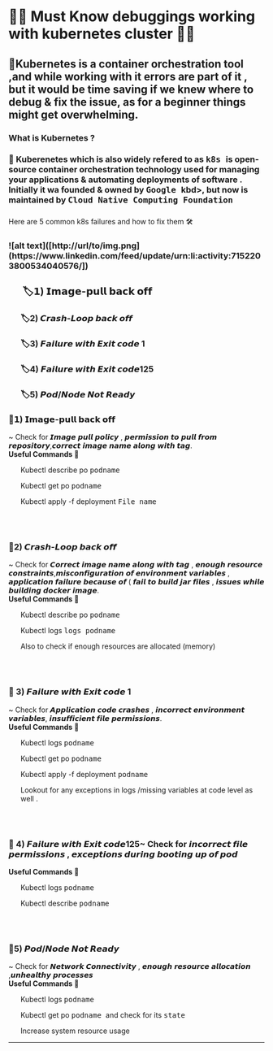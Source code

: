 <h1>🧩🧩 Must Know debuggings working with kubernetes cluster 🧩🧩</h1>
<h2>  🌼Kubernetes is a container orchestration tool ,and while working with it errors are part of it , but it would be time saving if we knew where to debug & fix the issue, as for a beginner things might get overwhelming. </h2> 
<h3> <STRONG> What is Kubernetes ?</STRONG></h3>
<h3> 🔌 Kuberenetes which is also widely refered to as  <kbd> k8s </kbd>  is open-source container orchestration  technology used for managing your applications & automating deployments of software . Initially it wa founded & owned by <kbd> Google </kbd>kbd>, but now is maintained by  <kbd> Cloud Native Computing Foundation </kbd></h3>
<H3><summary></H3>Here are 5 common k8s failures and how to fix them 🛠️ </summary> <h3> </summary>
![alt text]([http://url/to/img.png](https://www.linkedin.com/feed/update/urn:li:activity:7152203800534040576/])

<ol> <h3>  🏷𝟭) 𝗜𝗺𝗮𝗴𝗲-𝗽𝘂𝗹𝗹 𝗯𝗮𝗰𝗸 𝗼𝗳𝗳   </ol> </h3>
<ol>  <h3>  🏷2) 𝘾𝙧𝙖𝙨𝙝-𝙇𝙤𝙤𝙥 𝙗𝙖𝙘𝙠 𝙤𝙛𝙛   </ol> </h3>
<ol> <h3>  🏷3) 𝙁𝙖𝙞𝙡𝙪𝙧𝙚 𝙬𝙞𝙩𝙝 𝙀𝙭𝙞𝙩 𝙘𝙤𝙙𝙚 1   </ol> </h3>
<ol>  <h3> 🏷4) 𝙁𝙖𝙞𝙡𝙪𝙧𝙚 𝙬𝙞𝙩𝙝 𝙀𝙭𝙞𝙩 𝙘𝙤𝙙𝙚125 </ol> </h3>
<ol>  <h3> 🏷5) 𝙋𝙤𝙙/𝙉𝙤𝙙𝙚 𝙉𝙤𝙩 𝙍𝙚𝙖𝙙𝙮 </ol> </h3>

<h3>🌵𝟭) 𝗜𝗺𝗮𝗴𝗲-𝗽𝘂𝗹𝗹 𝗯𝗮𝗰𝗸 𝗼𝗳𝗳 </h3> 

<summary> ~ Check for 𝙄𝙢𝙖𝙜𝙚 𝙥𝙪𝙡𝙡 𝙥𝙤𝙡𝙞𝙘𝙮 , 𝙥𝙚𝙧𝙢𝙞𝙨𝙨𝙞𝙤𝙣 𝙩𝙤 𝙥𝙪𝙡𝙡 𝙛𝙧𝙤𝙢 𝙧𝙚𝙥𝙤𝙨𝙞𝙩𝙤𝙧𝙮,𝙘𝙤𝙧𝙧𝙚𝙘𝙩 𝙞𝙢𝙖𝙜𝙚 𝙣𝙖𝙢𝙚 𝙖𝙡𝙤𝙣𝙜 𝙬𝙞𝙩𝙝 𝙩𝙖𝙜. <summary>

<summary> <strong> Useful Commands 🔮 </strong> </summary> 
<ol> Kubectl describe po  <kbd> podname </kbd> </ol>
<ol> Kubectl get po <kbd> podname </kbd> </ol>
<ol> Kubectl apply -f deployment <kbd> File name </kbd> </ol>
<br> </br>

<h3>🌵2) 𝘾𝙧𝙖𝙨𝙝-𝙇𝙤𝙤𝙥 𝙗𝙖𝙘𝙠 𝙤𝙛𝙛 </h3>
<summary>~ Check for 𝘾𝙤𝙧𝙧𝙚𝙘𝙩 𝙞𝙢𝙖𝙜𝙚 𝙣𝙖𝙢𝙚 𝙖𝙡𝙤𝙣𝙜 𝙬𝙞𝙩𝙝 𝙩𝙖𝙜 , 𝙚𝙣𝙤𝙪𝙜𝙝 𝙧𝙚𝙨𝙤𝙪𝙧𝙘𝙚 𝙘𝙤𝙣𝙨𝙩𝙧𝙖𝙞𝙣𝙩𝙨,𝙢𝙞𝙨𝙘𝙤𝙣𝙛𝙞𝙜𝙪𝙧𝙖𝙩𝙞𝙤𝙣 𝙤𝙛 𝙚𝙣𝙫𝙞𝙧𝙤𝙣𝙢𝙚𝙣𝙩 𝙫𝙖𝙧𝙞𝙖𝙗𝙡𝙚𝙨 , 𝙖𝙥𝙥𝙡𝙞𝙘𝙖𝙩𝙞𝙤𝙣 𝙛𝙖𝙞𝙡𝙪𝙧𝙚 𝙗𝙚𝙘𝙖𝙪𝙨𝙚 𝙤𝙛 ( 𝙛𝙖𝙞𝙡 𝙩𝙤 𝙗𝙪𝙞𝙡𝙙 𝙟𝙖𝙧 𝙛𝙞𝙡𝙚𝙨 , 𝙞𝙨𝙨𝙪𝙚𝙨 𝙬𝙝𝙞𝙡𝙚 𝙗𝙪𝙞𝙡𝙙𝙞𝙣𝙜 𝙙𝙤𝙘𝙠𝙚𝙧 𝙞𝙢𝙖𝙜𝙚. <summary>

<summary> <strong> Useful Commands 🔮 </strong> </summary> 
<ol> Kubectl describe po  <kbd> podname </kbd> </ol>
<ol> Kubectl logs  <kbd> logs  podname </kbd> </ol>
<ol> Also to check if enough resources are allocated (memory) </ol>
<br> </br>

<h3>🌵 3) 𝙁𝙖𝙞𝙡𝙪𝙧𝙚 𝙬𝙞𝙩𝙝 𝙀𝙭𝙞𝙩 𝙘𝙤𝙙𝙚 1 </h3>
<summary>~ Check for 𝘼𝙥𝙥𝙡𝙞𝙘𝙖𝙩𝙞𝙤𝙣 𝙘𝙤𝙙𝙚 𝙘𝙧𝙖𝙨𝙝𝙚𝙨 , 𝙞𝙣𝙘𝙤𝙧𝙧𝙚𝙘𝙩 𝙚𝙣𝙫𝙞𝙧𝙤𝙣𝙢𝙚𝙣𝙩 𝙫𝙖𝙧𝙞𝙖𝙗𝙡𝙚𝙨, 𝙞𝙣𝙨𝙪𝙛𝙛𝙞𝙘𝙞𝙚𝙣𝙩 𝙛𝙞𝙡𝙚 𝙥𝙚𝙧𝙢𝙞𝙨𝙨𝙞𝙤𝙣𝙨. </summary>

<summary> <strong> Useful Commands 🔮 </strong> </summary> 
<ol> Kubectl logs <kbd> podname </kbd> </ol>
<ol> Kubectl get po <kbd> podname </kbd> </ol>
<ol> Kubectl apply -f deployment <kbd> podname </kbd> </ol>
<ol> Lookout for any exceptions in logs /missing variables at code level as well . </ol>
<br> </br>

<h3>🌵 4) 𝙁𝙖𝙞𝙡𝙪𝙧𝙚 𝙬𝙞𝙩𝙝 𝙀𝙭𝙞𝙩 𝙘𝙤𝙙𝙚125~ Check for 𝙞𝙣𝙘𝙤𝙧𝙧𝙚𝙘𝙩 𝙛𝙞𝙡𝙚 𝙥𝙚𝙧𝙢𝙞𝙨𝙨𝙞𝙤𝙣𝙨 , 𝙚𝙭𝙘𝙚𝙥𝙩𝙞𝙤𝙣𝙨 𝙙𝙪𝙧𝙞𝙣𝙜 𝙗𝙤𝙤𝙩𝙞𝙣𝙜 𝙪𝙥 𝙤𝙛 𝙥𝙤𝙙 </h3>

<summary> <strong> Useful Commands 🔮 </strong> </summary> 
<ol> Kubectl logs <kbd> podname </kbd> </ol>
<ol> Kubectl describe <kbd> podname </kbd> </ol>
<br> </br>

<h3>🌵5) 𝙋𝙤𝙙/𝙉𝙤𝙙𝙚 𝙉𝙤𝙩 𝙍𝙚𝙖𝙙𝙮 </h3>
<summary>~ Check for 𝙉𝙚𝙩𝙬𝙤𝙧𝙠 𝘾𝙤𝙣𝙣𝙚𝙘𝙩𝙞𝙫𝙞𝙩𝙮 , 𝙚𝙣𝙤𝙪𝙜𝙝 𝙧𝙚𝙨𝙤𝙪𝙧𝙘𝙚 𝙖𝙡𝙡𝙤𝙘𝙖𝙩𝙞𝙤𝙣 ,𝙪𝙣𝙝𝙚𝙖𝙡𝙩𝙝𝙮 𝙥𝙧𝙤𝙘𝙚𝙨𝙨𝙚𝙨  </summary>

<summary> <strong> Useful Commands 🔮 </strong> </summary>  
<ol> Kubectl logs <kbd> podname </kbd> </ol>
<ol> Kubectl get po <kbd> podname </kbd> and check for its <kbd> state </kbd> </ol>
<ol> Increase system resource usage </ol>

________________________________________________________________________________________________________________________________________________________________________________________________________________
